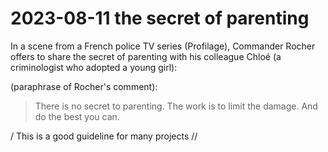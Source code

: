 # 2023-08-11 the secret of parenting

In a scene from a French police TV series (Profilage), Commander Rocher offers to share the secret of parenting with his colleague Chloé (a criminologist who adopted a young girl):

(paraphrase of Rocher's comment):  
> There is no secret to parenting. The work is to limit the damage. And do the best you can.  

/ This is a good guideline for many projects //  

